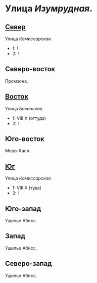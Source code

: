 # Улица *Изумрудная*.

## [Север](./560035.md)

Улица *Комиссарская*.

* 1:    !
* 2:    !

## Северо-восток

Промзона.

## [Восток](./590040.md)

Улица *Бакинская*.

* 1:    VIII    X (оттуда)
* 2:    !

## Юго-восток

Мерв-Касл.

## [Юг](./560060.md)

Улица *Комиссарская*.

* 1:    VIII    X (туда)
* 2:    !

## Юго-запад

Ущелье Абисс.

## Запад

Ущелье Абисс.

## Северо-запад

Ущелье Абисс.
